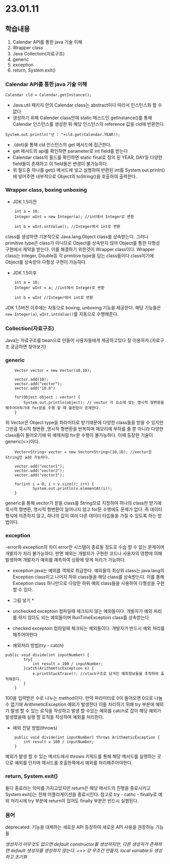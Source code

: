 # 23.01.11

## 학습내용
1. Calendar API를 통한 java 기술 이해
2. Wrapper class
3. Java Collectoin(자료구조)
4. generic
5. exception
6. return, System.exit()


### Calendar API를 통한 java 기술 이해

```Calendar cld = Calendar.getInstance();```
- Java.util 패키지 안의 Calendar class는 abstract이다 따라서 인스턴스화 할 수 없다
- 생성하기 위해 Calender class안에 static 메스드인 getInstance()를 통해 Calendar 인스턴스를 생성한 뒤 해당 인스턴스의 reference 값을 cld에 반환한다.

``` System.out.println("년 : "+cld.get(Calendar.YEAR)); ```
- .(dot)을 통해 cld 인스턴스의 get 메서드에 접근한다.
- get 메서드의 api를 확인하면 parameter로 int field를 받는다
- Calendar class의 필드를 확인하면 static final로 정의 된 YEAR, DAY등 다양한 field들이 존재하고 이 field들은 변경이 불가능하다.
- 위 필드중 하나를 get() 메서드에 넣고 실행하여 반환된 int를 System.out.prinln()에 넣어주면 내부적으로 Object의 toString()을 호출하여 출력한다.




### Wrapper class, boxing unboxing

- JDK 1.5이전
```
	int a = 10;
    Integer wInt = new Integer(a); //int에서 Integer로 변환
	
	int b = wInt.intValue(); //Integer에서 int로 변환
```

class를 생성하면 기본적으로 Java.lang.Object class를 상속받는다.
그러나 primitive type은 class가 아니므로 Object를 상속받지 않아 Object를 통한 다형성 구현에서 제약을 받는다. 이를 해결하기 위한것이 Wrapper class이다.
Wrapper class는 Integer, Double등 각 prmitive type을 담는 class들이다 class이기에 Object를 상속받아 다형성 구현이 가능하다.


- JDK 1.5이후
```
	int a = 10;
    Integer wInt = a; //int에서 Integer로 변환
	
	int b = wInt //Integer에서 int로 변환
```
JDK 1.5버전 이후에는 자동으로 boxing, unboxing 기능을 제공한다.
해당 기능들은 ```new Integer(a)```, ```wInt.intValue()```를 자동으로 수행해준다.


### Collection(자료구조)
Java는 자료구조를 bean으로 만들어 사용자들에게 제공하고있다 잘 이용하자.(자료구조 궁금하면 찾아보기)


### generic
```
	Vector vector = new Vector(10,10);
	
	vector.add(10);
	vector.add("vector");
	vector.add("10.0")
	
	for(Object object : vector) {
		System.out.println(object); // vector 각 요소에 맞는 명시적 형변환을 해주어야하기에 for문을 수행 할 때 불편함이 존재한다.
	}
```
위 Vector은 Object type을 파라미터로 받기때문에 다양한 class들을 받을 수 있지만 그만큼 묵시적 형변환 ,명시적 형변환을 반복하며 메모리에 부하를 줄 뿐 아니라
다양한 class들이 들어오기에 위 예제처럼 for문 수행이 불가능하다.
이때 등장한 기술이 generic(<>)이다.

```
	Vector<String> vector = new Vector<String>(10,10); //vector은 String만 add 가능하다.

	vector.add("vector1");
	vector.add("vector2");
	vector.add("vector3");

	for(int i = 0; i < v.size(); i++) {
			System.out.println(v.elementAt(i));
	}
```
generic을 통해 vector가 받을 class를 String으로 지정하여 하나의 class만 받기에 묵시적 형변환, 명시적 형변환이 일어나지 않고 for문 수행에도 문제가 없다.
즉 데이터 형식에 의존하지 않고, 하나의 값이 여러 다른 데이터 타입들을 가질 수 있도록 하는 방법이다.


### exception
-error와 exception의 차이
error란 시스템이 종료될 정도로 수습 할 수 없는 문제이며 개발자가 처리 불가능하다. 반면 예외는 개발자가 구현한 코드나 사용자의 영향에 의해 발생하며 개발자가 예외를 예측하여 상황에 맞게 처리가 가능하다.

- exception
java는 예외를 객체로 취급한다. 예외들의 최상위 class는 java.lang의 Exception class이고 나머지 하위 class들을 해당 class를 상속받는다.
이를 통해 Exception class 하나만으로 다양한 하위 예외 class들을 사용하여 다형성을 구현 할 수 있다.

* 그림 넣기 *
- unchecked exceptoin
컴파일때 체크되지 않는 예외들이다. 개발자가 예외 처리를 하지 않아도 되는 예외들이며 RunTimeExceptoin class를 상속받는다 

- checked exceptoin
컴파일때 체크되는 예외들이다. 개발자가 반드시 예외 처리를 해주어야한다

- 예외처리 방법(try - catch)

```
public void divide(int inputNumber) {
		try{
			int result = 100 / inputNumber; 
		}catch(ArithmeticException e) {
			e.printStackTrace(); //stack구조로 담겨진 예외정보들을 추적하여 출력해준다.
		}
	}
```
100을 입력받은 수로 나누는 method이다. 만약 파라미터로 0이 들어오면 0으로 나눌수 없기에 ArithmeticException 예외가 발생한다 이를 처리하기 위해
try 부분에 예외가 발생 할 수 있는 로직을 작성하고 발생 할 수있는 예외를 catch로 잡아 해당 예외가 발생했을때 실행 할 로직을 작성하여 예외를 처리한다.



- 예외 전달 방법(throws)
```
	public void divide(int inputNumber) throws ArithmeticException {
		int result = 100 / inputNumber;
	}

```
예외가 발생 할 수 있는 메서드에서 throws 키워드를 통해 해당 메서드를 실행하는 곳으로 예외를 던지며 메서드를 호출한쪽에서 예외를 처리해주어야한다.


### return, System.exit()
둘다 종료라는 의미를 가지고있지만 return은 해당 메서드의 진행을 종료시키고 System.exit()는 전체 어플리케이션을 종료시킨다.
참고로 try - cathc - finally로 예외 처리시에 try 부분에 return이 있어도 finally 부분은 반드시 실행된다.



### 용어
deprecated: 기능을 대체하는 새로운 API 등장하여 새로운 API 사용을 권장하능 기능들

*생성자가 아무것도 없으면 default constructor를 생성하지만, 다른 생성자가 존재하면 default 생성자를 생성하지 않는다. ==> 걍 무조건 만들자, local variable도 생성하고 초기화*